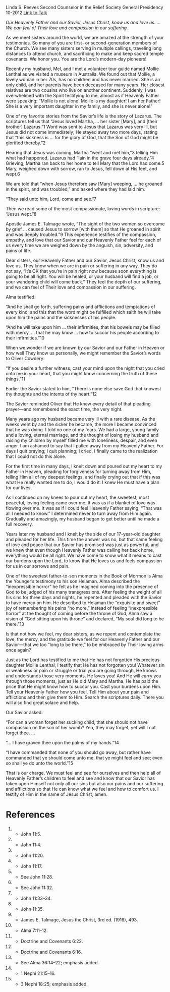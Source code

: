 Linda S. Reeves
Second Counselor in the Relief Society General Presidency
10-2012
[Link to Talk](https://www.churchofjesuschrist.org/study/general-conference/2012/10/the-lord-has-not-forgotten-you?lang=eng)

_Our Heavenly Father and our Savior, Jesus Christ, know us and love us. … We can feel of Their love and compassion in our suffering._

As we meet sisters around the world, we are amazed at the strength of your testimonies. So many of you are first- or second-generation members of the Church. We see many sisters serving in multiple callings, traveling long distances to attend church, and sacrificing to make and keep sacred temple covenants. We honor you. You are the Lord’s modern-day pioneers!

Recently my husband, Mel, and I met a volunteer tour guide named Mollie Lenthal as we visited a museum in Australia. We found out that Mollie, a lovely woman in her 70s, has no children and has never married. She is an only child, and her parents have been deceased for many years. Her closest relatives are two cousins who live on another continent. Suddenly, I was overwhelmed with the Spirit testifying to me, almost as if Heavenly Father were speaking: “Mollie is not alone! Mollie is my daughter! I am her Father! She is a very important daughter in my family, and she is never alone!”

One of my favorite stories from the Savior’s life is the story of Lazarus. The scriptures tell us that “Jesus loved Martha, … her sister [Mary], and [their brother] Lazarus.”1 Word was sent to Jesus that Lazarus was very ill, but Jesus did not come immediately; He stayed away two more days, stating that “this sickness is … for the glory of God, that the Son of God might be glorified thereby.”2

Hearing that Jesus was coming, Martha “went and met him,”3 telling Him what had happened. Lazarus had “lain in the grave four days already.”4 Grieving, Martha ran back to her home to tell Mary that the Lord had come.5 Mary, weighed down with sorrow, ran to Jesus, fell down at His feet, and wept.6

We are told that “when Jesus therefore saw [Mary] weeping, … he groaned in the spirit, and was troubled,” and asked where they had laid him.

“They said unto him, Lord, come and see.”7

Then we read some of the most compassionate, loving words in scripture: “Jesus wept.”8

Apostle James E. Talmage wrote, “The sight of the two women so overcome by grief … caused Jesus to sorrow [with them] so that He groaned in spirit and was deeply troubled.”9 This experience testifies of the compassion, empathy, and love that our Savior and our Heavenly Father feel for each of us every time we are weighed down by the anguish, sin, adversity, and pains of life.

Dear sisters, our Heavenly Father and our Savior, Jesus Christ, know us and love us. They know when we are in pain or suffering in any way. They do not say, “It’s OK that you’re in pain right now because soon everything is going to be all right. You will be healed, or your husband will find a job, or your wandering child will come back.” They feel the depth of our suffering, and we can feel of Their love and compassion in our suffering.

Alma testified:

“And he shall go forth, suffering pains and afflictions and temptations of every kind; and this that the word might be fulfilled which saith he will take upon him the pains and the sicknesses of his people.

“And he will take upon him … their infirmities, that his bowels may be filled with mercy, … that he may know … how to succor his people according to their infirmities.”10

When we wonder if we are known by our Savior and our Father in Heaven or how well They know us personally, we might remember the Savior’s words to Oliver Cowdery:

“If you desire a further witness, cast your mind upon the night that you cried unto me in your heart, that you might know concerning the truth of these things.”11

Earlier the Savior stated to him, “There is none else save God that knowest thy thoughts and the intents of thy heart.”12

The Savior reminded Oliver that He knew every detail of that pleading prayer—and remembered the exact time, the very night.

Many years ago my husband became very ill with a rare disease. As the weeks went by and the sicker he became, the more I became convinced that he was dying. I told no one of my fears. We had a large, young family and a loving, eternal marriage, and the thought of losing my husband and raising my children by myself filled me with loneliness, despair, and even anger. I am ashamed to say that I pulled away from my Heavenly Father. For days I quit praying; I quit planning; I cried. I finally came to the realization that I could not do this alone.

For the first time in many days, I knelt down and poured out my heart to my Father in Heaven, pleading for forgiveness for turning away from Him, telling Him all of my deepest feelings, and finally crying out that if this was what He really wanted me to do, I would do it. I knew He must have a plan for our lives.

As I continued on my knees to pour out my heart, the sweetest, most peaceful, loving feeling came over me. It was as if a blanket of love was flowing over me. It was as if I could feel Heavenly Father saying, “That was all I needed to know.” I determined never to turn away from Him again. Gradually and amazingly, my husband began to get better until he made a full recovery.

Years later my husband and I knelt by the side of our 17-year-old daughter and pleaded for her life. This time the answer was no, but that same feeling of love and peace that our Savior has promised was just as powerful, and we knew that even though Heavenly Father was calling her back home, everything would be all right. We have come to know what it means to cast our burdens upon the Lord, to know that He loves us and feels compassion for us in our sorrows and pain.

One of the sweetest father-to-son moments in the Book of Mormon is Alma the Younger’s testimony to his son Helaman. Alma described the “inexpressible horror” he felt as he imagined coming into the presence of God to be judged of his many transgressions. After feeling the weight of all his sins for three days and nights, he repented and pleaded with the Savior to have mercy on him. He described to Helaman the “exquisite and sweet” joy of remembering his pains “no more.” Instead of feeling “inexpressible horror” at the thought of coming before the throne of God, Alma saw a vision of “God sitting upon his throne” and declared, “My soul did long to be there.”13

Is that not how we feel, my dear sisters, as we repent and contemplate the love, the mercy, and the gratitude we feel for our Heavenly Father and our Savior—that we too “long to be there,” to be embraced by Their loving arms once again?

Just as the Lord has testified to me that He has not forgotten His precious daughter Mollie Lenthal, I testify that He has not forgotten you! Whatever sin or weakness or pain or struggle or trial you are going through, He knows and understands those very moments. He loves you! And He will carry you through those moments, just as He did Mary and Martha. He has paid the price that He might know how to succor you. Cast your burdens upon Him. Tell your Heavenly Father how you feel. Tell Him about your pain and afflictions and then give them to Him. Search the scriptures daily. There you will also find great solace and help.

Our Savior asked:

“For can a woman forget her sucking child, that she should not have compassion on the son of her womb? Yea, they may forget, yet will I not forget thee. …

“… I have graven thee upon the palms of my hands.”14

“I have commanded that none of you should go away, but rather have commanded that ye should come unto me, that ye might feel and see; even so shall ye do unto the world.”15

That is our charge. We must feel and see for ourselves and then help all of Heavenly Father’s children to feel and see and know that our Savior has taken upon Himself not only all our sins but also our pains and our suffering and afflictions so that He can know what we feel and how to comfort us. I testify of Him in the name of Jesus Christ, amen.

# References
1. - John 11:5.
2. - John 11:4.
3. - John 11:20.
4. - John 11:17.
5. - See John 11:28.
6. - See John 11:32.
7. - John 11:33–34.
8. - John 11:35.
9. - James E. Talmage, Jesus the Christ, 3rd ed. (1916), 493.
10. - Alma 7:11–12.
11. - Doctrine and Covenants 6:22.
12. - Doctrine and Covenants 6:16.
13. - See Alma 36:14–22; emphasis added.
14. - 1 Nephi 21:15–16.
15. - 3 Nephi 18:25; emphasis added.